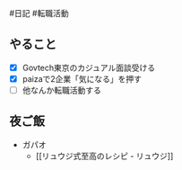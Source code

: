 #日記 #転職活動 

## やること
- [x] Govtech東京のカジュアル面談受ける
- [x] paizaで2企業「気になる」を押す
- [ ] 他なんか転職活動する

## 夜ご飯
- ガパオ
	- [[リュウジ式至高のレシピ - リュウジ]]